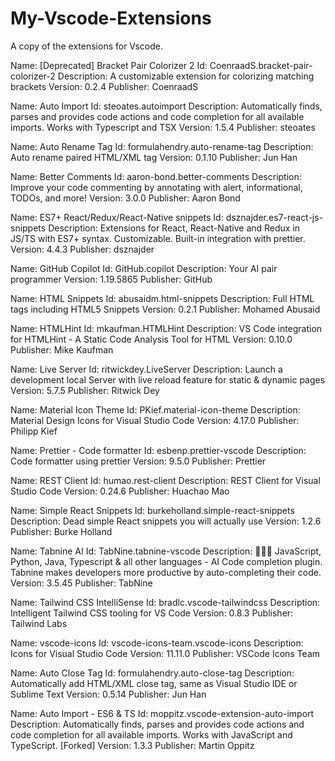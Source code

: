 # My-Vscode-Extensions

A copy of the extensions for Vscode.

Name: [Deprecated] Bracket Pair Colorizer 2
Id: CoenraadS.bracket-pair-colorizer-2
Description: A customizable extension for colorizing matching brackets
Version: 0.2.4
Publisher: CoenraadS

Name: Auto Import
Id: steoates.autoimport
Description: Automatically finds, parses and provides code actions and code completion for all available imports. Works with Typescript and TSX
Version: 1.5.4
Publisher: steoates

Name: Auto Rename Tag
Id: formulahendry.auto-rename-tag
Description: Auto rename paired HTML/XML tag
Version: 0.1.10
Publisher: Jun Han

Name: Better Comments
Id: aaron-bond.better-comments
Description: Improve your code commenting by annotating with alert, informational, TODOs, and more!
Version: 3.0.0
Publisher: Aaron Bond

Name: ES7+ React/Redux/React-Native snippets
Id: dsznajder.es7-react-js-snippets
Description: Extensions for React, React-Native and Redux in JS/TS with ES7+ syntax. Customizable. Built-in integration with prettier.
Version: 4.4.3
Publisher: dsznajder

Name: GitHub Copilot
Id: GitHub.copilot
Description: Your AI pair programmer
Version: 1.19.5865
Publisher: GitHub

Name: HTML Snippets
Id: abusaidm.html-snippets
Description: Full HTML tags including HTML5 Snippets
Version: 0.2.1
Publisher: Mohamed Abusaid

Name: HTMLHint
Id: mkaufman.HTMLHint
Description: VS Code integration for HTMLHint - A Static Code Analysis Tool for HTML
Version: 0.10.0
Publisher: Mike Kaufman

Name: Live Server
Id: ritwickdey.LiveServer
Description: Launch a development local Server with live reload feature for static & dynamic pages
Version: 5.7.5
Publisher: Ritwick Dey

Name: Material Icon Theme
Id: PKief.material-icon-theme
Description: Material Design Icons for Visual Studio Code
Version: 4.17.0
Publisher: Philipp Kief

Name: Prettier - Code formatter
Id: esbenp.prettier-vscode
Description: Code formatter using prettier
Version: 9.5.0
Publisher: Prettier

Name: REST Client
Id: humao.rest-client
Description: REST Client for Visual Studio Code
Version: 0.24.6
Publisher: Huachao Mao

Name: Simple React Snippets
Id: burkeholland.simple-react-snippets
Description: Dead simple React snippets you will actually use
Version: 1.2.6
Publisher: Burke Holland

Name: Tabnine AI
Id: TabNine.tabnine-vscode
Description: 👩‍💻🤖 JavaScript, Python, Java, Typescript & all other languages - AI Code completion plugin. Tabnine makes developers more productive by auto-completing their code.
Version: 3.5.45
Publisher: TabNine

Name: Tailwind CSS IntelliSense
Id: bradlc.vscode-tailwindcss
Description: Intelligent Tailwind CSS tooling for VS Code
Version: 0.8.3
Publisher: Tailwind Labs

Name: vscode-icons
Id: vscode-icons-team.vscode-icons
Description: Icons for Visual Studio Code
Version: 11.11.0
Publisher: VSCode Icons Team

Name: Auto Close Tag
Id: formulahendry.auto-close-tag
Description: Automatically add HTML/XML close tag, same as Visual Studio IDE or Sublime Text
Version: 0.5.14
Publisher: Jun Han

Name: Auto Import - ES6 & TS
Id: moppitz.vscode-extension-auto-import
Description: Automatically finds, parses and provides code actions and code completion for all available imports. Works with JavaScript and TypeScript. [Forked]
Version: 1.3.3
Publisher: Martin Oppitz
